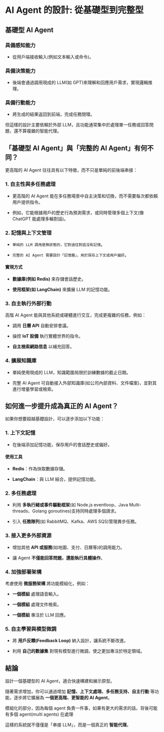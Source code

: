 # AI Agent 的設計: 從基礎型到完整型

## 基礎型 AI Agent

### 具備感知能力

- 從用戶端接收輸入(例如文本輸入或命令)。

### 具備決策能力

- 後端會通過調用現成的 LLM(如 GPT)來理解和回應用戶需求，實現邏輯推理。

### 具備行動能力

- 將生成的結果返回到前端，完成任務閉環。

但這樣的設計主要依賴於外部 LLM，且功能通常集中於處理單一任務或回答問題，還不算複雜的智能代理。

## 「基礎型 AI Agent」與「完整的 AI Agent」有何不同？

更高階的 AI Agent 往往具有以下特徵，而不只是單純的前後端串接：

### 1. 自主性與多任務處理

- 更高階的 AI Agent 能在多任務場景中自主決策和切換，而不需要每次都依賴用戶提供指令。

- 例如，它能根據用戶的歷史行為預測需求，或同時管理多個上下文(像 ChatGPT 能處理多輪對話)。

### 2. 記憶與上下文管理

- `單純的 LLM 調用是無狀態的，它對過往對話沒有記憶`。

- `完整的 AI Agent 需要設計「記憶層」，用於保存上下文或用戶偏好`。

#### 實現方式

- **數據庫(例如 Redis)** 來存儲會話歷史。

- **使用框架(如 LangChain)** 來擴展 LLM 的記憶功能。

### 3. 自主執行外部行動

高階 AI Agent 能與其他系統或硬體進行交互，完成更複雜的任務，例如：

- 調用 **日曆 API** 自動安排會議。

- 操控 **IoT 設備** 執行實體世界的指令。

- **自主檢索網路信息** 以補充回答。

### 4. 擴展知識庫

- 單純使用現成的 LLM，知識範圍局限於訓練數據的截止日期。

- 完整 AI Agent 可自動接入外部知識庫(如公司內部資料、文件檔案)，並對其進行增量學習或檢索。

## 如何進一步提升成為真正的 AI Agent？

如果你想要超越基礎設計，可以逐步添加以下功能：

### 1. 上下文記憶

- 在後端添加記憶功能，保存用戶的會話歷史或偏好。

#### 使用工具

- **Redis**：作為快取數據存儲。

- **LangChain**：與 LLM 結合，提供記憶功能。

### 2. 多任務處理

- 利用 **多執行緒或事件驅動框架**(如 Node.js eventloop、Java Multi-threads、Golang goroutines)支持同時處理多個請求。

- 引入 **任務隊列**(如 RabbitMQ、Kafka、AWS SQS)管理異步任務。

### 3. 接入更多外部資源

- 增加其他 **API 或服務**(如地圖、支付、日曆等)的調用能力。

- 讓 Agent **不僅能回答問題，還能執行具體操作**。

### 4. 加強部署架構

考慮使用 **微服務架構** 將功能模組化，例如：

- **一個模組** 處理語音輸入。

- **一個模組** 處理文件檢索。

- **一個模組** 專注於 LLM 回應。

### 5. 自主學習與模型微調

- 將 **用戶反饋(Feedback Loop)** 納入設計，讓系統不斷改進。

- 利用 **自己的數據集** 對現有模型進行微調，使之更加專注於特定領域。

## 結論

設計一個基礎型的 AI Agent，適合快速構建和展示原型。

隨著需求增加，你可以通過增加 **記憶、上下文處理、多任務支持、自主行動** 等功能，逐步將它擴展為 **一個更高階、更智能的 AI Agent**。

模組化的部分，因為每個 agent 負責一件事，如果有更大的需求的話，背後可能有多個 agent(multi agents) 在處理

這樣的系統就不僅僅是「串接 LLM」，而是一個真正的 **智能代理**。
